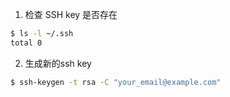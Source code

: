 1. 检查 SSH key 是否存在
```sh
$ ls -l ~/.ssh
total 0
```
2. 生成新的ssh key
```sh
$ ssh-keygen -t rsa -C "your_email@example.com"
```